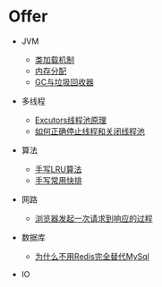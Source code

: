 # Offer
- JVM

  - [类加载机制](jvm/classloader.md)
  - [内存分配](jvm/内存分配.md)
  - [GC与垃圾回收器](jvm/gc.md)

- 多线程

  - [Excutors线程池原理](thread/excutors-principle.md)
  - [如何正确停止线程和关闭线程池](thread/how-to-close-thread-and-threadpool.md)

- 算法

  - [手写LRU算法](algorithm/lru-handwriting.md)
  - [手写常用快排](algorithm/sorting-algorithm.md)

- 网路

  - [浏览器发起一次请求到响应的过程](net/life-of-a-request.md)

- 数据库

  - [为什么不用Redis完全替代MySql](database/why-not-redis-replace-mysql.md)

- IO

  



